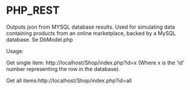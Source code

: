 # PHP_REST
Outputs json from MYSQL database results.
Used for simulating data containing products from an online marketplace, backed by a MySQL database.  Se DbModel.php

Usage:

Get single item: http://localhost/Shop/index.php?id=x  (Where x is the 'id' number representing the row in the database).

Get all items:http://localhost/Shop/index.php?id=all
